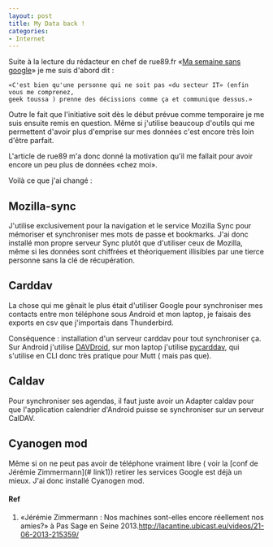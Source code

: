 ```yaml
---
layout: post
title: My Data back !
categories:
- Internet
---
```


Suite à la lecture du rédacteur en chef de rue89.fr «[Ma semaine sans google](http://www.rue89.com/2013/10/11/semaine-sans-google-13-mail-sans-gmail-ca-paye-246434)» je me suis d'abord dit :

    «C'est bien qu'une personne qui ne soit pas «du secteur IT» (enfin vous me comprenez,
    geek toussa ) prenne des décissions comme ça et communique dessus.»

Outre le fait que l'initiative soit dès le début prévue comme temporaire je me suis ensuite remis en question. Même si j'utilise beaucoup d'outils qui me permettent d'avoir plus d'emprise sur mes données c'est encore très loin d'être parfait.

L'article de rue89 m'a donc donné la motivation qu'il me fallait pour avoir encore un peu plus de données «chez moi».

Voilà ce que j'ai changé :

## Mozilla-sync

J'utilise exclusivement pour la navigation et le service Mozilla Sync pour mémoriser et synchroniser mes mots de passe et bookmarks. J'ai donc installé mon propre serveur Sync plutôt que d'utiliser ceux de Mozilla, même si les données sont chiffrées et théoriquement illisibles par une tierce personne sans la clé de récupération.

## Carddav

La chose qui me gênait le plus était d'utiliser Google pour synchroniser mes contacts entre mon téléphone sous Android et mon laptop, je faisais des exports en csv que j'importais dans Thunderbird.

Conséquence : installation d'un serveur carddav pour tout synchroniser ça.
Sur Android j'utilise [DAVDroid](http://davdroid.bitfire.at/what-is-davdroid), sur mon laptop j'utilise [pycarddav](https://github.com/geier/pycarddav/), qui s'utilise en CLI donc très pratique pour Mutt ( mais pas que).

## Caldav

Pour synchroniser ses agendas, il faut juste avoir un Adapter caldav pour que l'application calendrier d'Android puisse se synchroniser sur un serveur CalDAV.

## Cyanogen mod

Même si on ne peut pas avoir de téléphone vraiment libre ( voir la [conf de Jérémie Zimmermann](# link1)) retirer les services Google est déjà un mieux. J'ai donc installé Cyanogen mod.

#### Ref
<ol>
<li id=link1>«Jérémie Zimmermann : Nos machines sont-elles encore réellement nos amies?» à Pas Sage en Seine 2013.<a href="http://lacantine.ubicast.eu/videos/21-06-2013-215359/">http://lacantine.ubicast.eu/videos/21-06-2013-215359/</a></li>
</ol>
